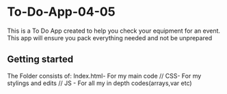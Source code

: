 # To-Do-App-04-05
This is a To Do App created to help you check your equipment for an event. This app will ensure you pack everything needed and not be unprepared

## Getting started
The Folder consists of:
Index.html- For my main code //
CSS- For my stylings and edits //
JS - For all my in depth codes(arrays,var etc)
